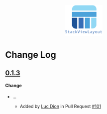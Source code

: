 <p align="center">
	<img src="docs_markdown/images/stacklayout_logo_text.png" width=120/>
</p>


# Change Log

## [0.1.3](https://github.com/layoutBox/StackLayoutView/releases/tag/0.1.3)
#### Change

* ...

	* Added by [Luc Dion](https://github.com/lucdion) in Pull Request [#101](https://github.com/mirego/PinLayout/pull/101)
	